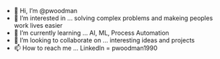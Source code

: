 - 👋 Hi, I’m @pwoodman
- 👀 I’m interested in ... solving complex problems and makeing peoples work lives easier
- 🌱 I’m currently learning ... AI, ML, Process Automation
- 💞️ I’m looking to collaborate on ... interesting ideas and projects
- 📫 How to reach me ... LinkedIn = pwoodman1990

<!---
pwoodman/pwoodman is a ✨ special ✨ repository because its `README.md` (this file) appears on your GitHub profile.
You can click the Preview link to take a look at your changes.
--->
